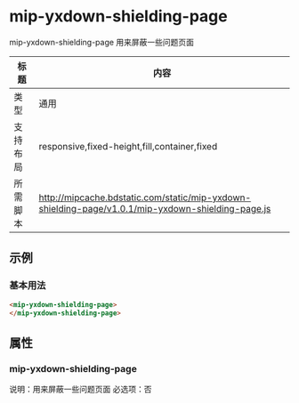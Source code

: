 # mip-yxdown-shielding-page

mip-yxdown-shielding-page 用来屏蔽一些问题页面

标题|内容
----|----
类型|通用
支持布局|responsive,fixed-height,fill,container,fixed
所需脚本|http://mipcache.bdstatic.com/static/mip-yxdown-shielding-page/v1.0.1/mip-yxdown-shielding-page.js

## 示例

### 基本用法
```html
<mip-yxdown-shielding-page>
</mip-yxdown-shielding-page>
```

## 属性
### mip-yxdown-shielding-page
说明：用来屏蔽一些问题页面
必选项：否

